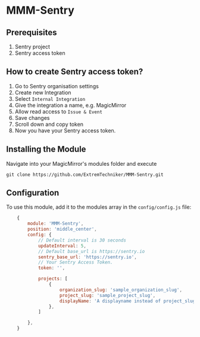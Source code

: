 # MMM-Sentry

## Prerequisites

1. Sentry project
2. Sentry access token

## How to create Sentry access token?

1. Go to Sentry organisation settings
2. Create new Integration
3. Select `Internal Integration`
4. Give the integration a name, e.g. MagicMirror
5. Allow read access to `Issue & Event`
6. Save changes
7. Scroll down and copy token
8. Now you have your Sentry access token.

## Installing the Module

Navigate into your MagicMirror's modules folder and execute

`git clone https://github.com/ExtremTechniker/MMM-Sentry.git`

## Configuration

To use this module, add it to the modules array in the `config/config.js` file:

```javascript
    {
        module: 'MMM-Sentry',
        position: 'middle_center',
        config: {
            // Default interval is 30 seconds
            updateInterval: 5,
            // Default base_url is https://sentry.io
            sentry_base_url: 'https://sentry.io',
            // Your Sentry Access Token.
            token: '',

            projects: [
                {
                    organization_slug: 'sample_organization_slug',
                    project_slug: 'sample_project_slug',
                    displayName: 'A displayname instead of project_slug',
                },
            ]           

        },
    }    
```

